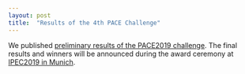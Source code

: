 ```yaml
---
layout: post
title:  "Results of the 4th PACE Challenge"
---
```


We published [preliminary results of the PACE2019 challenge](../2019/). The final results and winners will be announced during the award ceremony at [IPEC2019 in Munich](https://algo2019.ak.in.tum.de/index.php/menue-ipec/ipec-overview).  